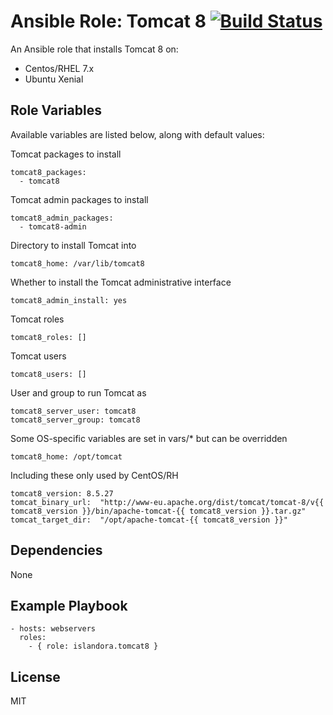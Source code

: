 # Ansible Role: Tomcat 8 [![Build Status](https://travis-ci.org/Islandora-Devops/ansible-role-tomcat8.svg?branch=main)](https://travis-ci.org/Islandora-Devops/ansible-role-tomcat8)

An Ansible role that installs Tomcat 8 on:

* Centos/RHEL 7.x
* Ubuntu Xenial

## Role Variables

Available variables are listed below, along with default values:

Tomcat packages to install
```
tomcat8_packages:
  - tomcat8
```

Tomcat admin packages to install
```
tomcat8_admin_packages:
  - tomcat8-admin
```

Directory to install Tomcat into
```
tomcat8_home: /var/lib/tomcat8
```

Whether to install the Tomcat administrative interface
```
tomcat8_admin_install: yes
```

Tomcat roles
```
tomcat8_roles: []
```

Tomcat users
```
tomcat8_users: []
```

User and group to run Tomcat as
```
tomcat8_server_user: tomcat8
tomcat8_server_group: tomcat8
```

Some OS-specific variables are set in vars/* but can be overridden
```
tomcat8_home: /opt/tomcat
```

Including these only used by CentOS/RH
```
tomcat8_version: 8.5.27
tomcat_binary_url:  "http://www-eu.apache.org/dist/tomcat/tomcat-8/v{{ tomcat8_version }}/bin/apache-tomcat-{{ tomcat8_version }}.tar.gz"
tomcat_target_dir:  "/opt/apache-tomcat-{{ tomcat8_version }}"
```

## Dependencies

  None

## Example Playbook

    - hosts: webservers
      roles:
        - { role: islandora.tomcat8 }

## License

MIT
